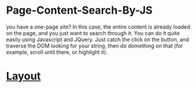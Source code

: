 # Page-Content-Search-By-JS

you have a one-page site? In this case, the entire content is already loaded on the page, and you just want to search through it. You can do it quite easily using Javascript and JQuery. Just catch the click on the button, and traverse the DOM looking for your string, then do domething on that (for example, scroll until there, or highlight it).

# [Layout](https://jubairmizan.github.io/Page-Content-Search-By-JS)
